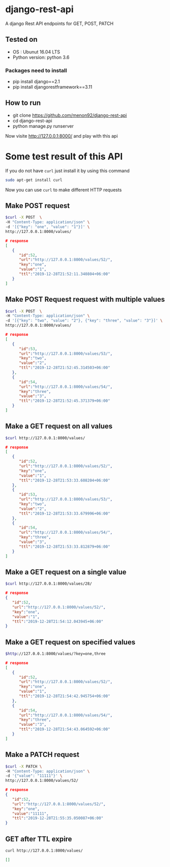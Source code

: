 # django-rest-api
A django Rest API endpoints for GET, POST, PATCH


## Tested on

- OS : Ubunut 16.04 LTS
- Python version: python 3.6

### Packages need to install 
- pip install django==2.1
- pip install djangorestframework==3.11

## How to run

- git clone https://github.com/menon92/django-rest-api
- cd django-rest-api
- python manage.py runserver

Now visite http://127.0.0.1:8000/ and play with this api


# Some test result of this API
If you do not have `curl` just install it by using this command 
```bash
sudo apt-get install curl
```
Now you can use `curl` to make different HTTP requests 
## Make POST request
```bash
$curl -X POST  \
-H "Content-Type: application/json" \
-d '[{"key": "one", "value": "1"}]' \
http://127.0.0.1:8000/values/
```
```json
# response
[
   {
      "id":52,
      "url":"http://127.0.0.1:8000/values/52/",
      "key":"one",
      "value":"1",
      "ttl":"2019-12-28T21:52:11.340804+06:00"
   }
]
```

## Make POST Request request with multiple values
```bash
$curl -X POST  \
-H "Content-Type: application/json" \
-d '[{"key": "two", "value": "2"}, {"key": "three", "value": "3"}]' \
http://127.0.0.1:8000/values/
```
```json
# response
[
   {
      "id":53,
      "url":"http://127.0.0.1:8000/values/53/",
      "key":"two",
      "value":"2",
      "ttl":"2019-12-28T21:52:45.314503+06:00"
   },
   {
      "id":54,
      "url":"http://127.0.0.1:8000/values/54/",
      "key":"three",
      "value":"3",
      "ttl":"2019-12-28T21:52:45.371379+06:00"
   }
]
```

## Make a GET request on all values

```bash 
$curl http://127.0.0.1:8000/values/
```
```json
# response
[
   {
      "id":52,
      "url":"http://127.0.0.1:8000/values/52/",
      "key":"one",
      "value":"1",
      "ttl":"2019-12-28T21:53:33.608204+06:00"
   },
   {
      "id":53,
      "url":"http://127.0.0.1:8000/values/53/",
      "key":"two",
      "value":"2",
      "ttl":"2019-12-28T21:53:33.679996+06:00"
   },
   {
      "id":54,
      "url":"http://127.0.0.1:8000/values/54/",
      "key":"three",
      "value":"3",
      "ttl":"2019-12-28T21:53:33.812879+06:00"
   }
]
```

## Make a GET request on a single value

```bash
$curl http://127.0.0.1:8000/values/28/
```
```json
# response
{
   "id":52,
   "url":"http://127.0.0.1:8000/values/52/",
   "key":"one",
   "value":"1",
   "ttl":"2019-12-28T21:54:12.043945+06:00"
}
```

## Make a GET request on specified values
```bash
$http://127.0.0.1:8000/values/?key=one,three
```
```json
# response
[
   {
      "id":52,
      "url":"http://127.0.0.1:8000/values/52/",
      "key":"one",
      "value":"1",
      "ttl":"2019-12-28T21:54:42.945754+06:00"
   },
   {
      "id":54,
      "url":"http://127.0.0.1:8000/values/54/",
      "key":"three",
      "value":"3",
      "ttl":"2019-12-28T21:54:43.064592+06:00"
   }
]
```

## Make a PATCH request

```bash
$curl -X PATCH \
-H "Content-Type: application/json" \
-d '{"value": "11111"}' \
http://127.0.0.1:8000/values/52/
```
```json
# response
{
   "id":52,
   "url":"http://127.0.0.1:8000/values/52/",
   "key":"one",
   "value":"11111",
   "ttl":"2019-12-28T21:55:35.050087+06:00"
}
```

## GET after TTL expire
```bash
curl http://127.0.0.1:8000/values/
```
```json
[]
```